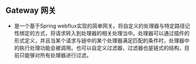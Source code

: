## Gateway 网关
* 是一个基于Spring webflux实现的简单网关。将自定义的处理器与特定路径记性绑定的方式，将请求转入到处理器的相关处理当中。处理器可以通过插件的形式定义，并且当某个请求与链中的某个处理器满足匹配的条件时，处理器中的执行处理功能会被调用。也可以自定义过滤器，过滤器也是链式的结构，目前只能够对所有处理器进行过滤。